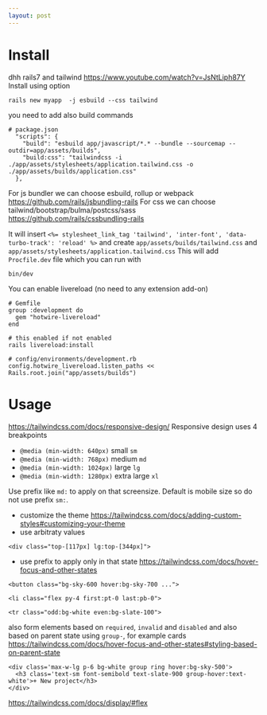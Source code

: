 ```yaml
---
layout: post
---
```


# Install

dhh rails7 and tailwind https://www.youtube.com/watch?v=JsNtLiph87Y
Install using option
```
rails new myapp  -j esbuild --css tailwind
```
you need to add also build commands
```
# package.json
  "scripts": {
    "build": "esbuild app/javascript/*.* --bundle --sourcemap --outdir=app/assets/builds",
    "build:css": "tailwindcss -i ./app/assets/stylesheets/application.tailwind.css -o ./app/assets/builds/application.css"
  },
```
For js bundler we can choose esbuild, rollup or webpack
https://github.com/rails/jsbundling-rails
For css we can choose tailwind/bootstrap/bulma/postcss/sass https://github.com/rails/cssbundling-rails

It will insert `<%= stylesheet_link_tag 'tailwind', 'inter-font',
'data-turbo-track': 'reload' %>` and create `app/assets/builds/tailwind.css` and
`app/assets/stylesheets/application.tailwind.css`
This will add `Procfile.dev` file which you can run with
```
bin/dev
```

You can enable livereload (no need to any extension add-on)
```
# Gemfile
group :development do
  gem "hotwire-livereload"
end

# this enabled if not enabled
rails livereload:install

# config/environments/development.rb
config.hotwire_livereload.listen_paths << Rails.root.join("app/assets/builds")
```

# Usage

https://tailwindcss.com/docs/responsive-design/
Responsive design uses 4 breakpoints
* `@media (min-width: 640px)` small `sm`
* `@media (min-width: 768px)` medium `md`
* `@media (min-width: 1024px)` large `lg`
* `@media (min-width: 1280px)` extra large `xl`

Use prefix like `md:` to apply on that screensize. Default is mobile size so do
not use prefix `sm:`.

* customize the theme https://tailwindcss.com/docs/adding-custom-styles#customizing-your-theme
* use arbitraty values
```
<div class="top-[117px] lg:top-[344px]">
```
* use prefix to apply only in that state https://tailwindcss.com/docs/hover-focus-and-other-states
```
<button class="bg-sky-600 hover:bg-sky-700 ...">

<li class="flex py-4 first:pt-0 last:pb-0">

<tr class="odd:bg-white even:bg-slate-100">
```
also form elements based on `required`, `invalid` and `disabled`
and also based on parent state using `group-`, for example cards
https://tailwindcss.com/docs/hover-focus-and-other-states#styling-based-on-parent-state
```
<div class='max-w-lg p-6 bg-white group ring hover:bg-sky-500'>
  <h3 class='text-sm font-semibold text-slate-900 group-hover:text-white'>+ New project</h3>
</div>
```

https://tailwindcss.com/docs/display/#flex


